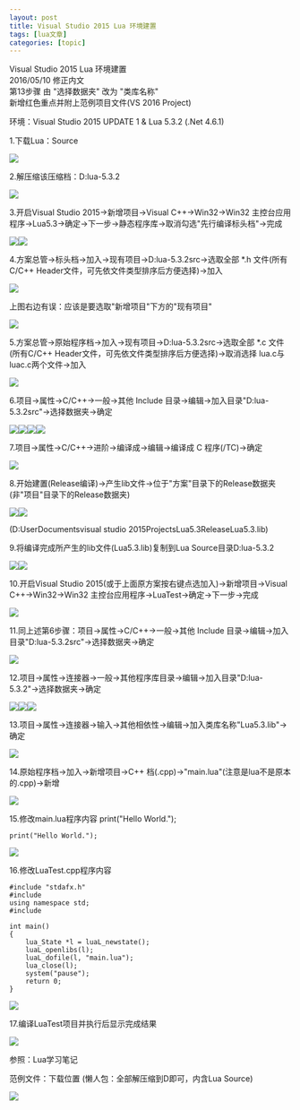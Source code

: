 ```yaml
---
layout: post
title: Visual Studio 2015 Lua 环境建置 
tags: [lua文章]
categories: [topic]
---
```

Visual Studio 2015 Lua 环境建置  
2016/05/10 修正内文  
第13步骤 由 "选择数据夹" 改为 "类库名称"  
新增红色重点并附上范例项目文件(VS 2016 Project)  

环境：Visual Studio 2015 UPDATE 1 & Lua 5.3.2 (.Net 4.6.1)

1.下载Lua：Source

![](https://az787680.vo.msecnd.net/user/jakeuj/293febdc-4e32-48b4-915f-33eb58861fe4/1458555440_83912.png)

2.解压缩该压缩档：D:lua-5.3.2

![](https://az787680.vo.msecnd.net/user/jakeuj/293febdc-4e32-48b4-915f-33eb58861fe4/1458555449_76311.png)

3.开启Visual Studio 2015→新增项目→Visual C++→Win32→Win32
主控台应用程序→Lua5.3→确定→下一步→静态程序库→取消勾选"先行编译标头档"→完成

![](https://az787680.vo.msecnd.net/user/jakeuj/293febdc-4e32-48b4-915f-33eb58861fe4/1458555486_23457.png)![](https://az787680.vo.msecnd.net/user/jakeuj/293febdc-4e32-48b4-915f-33eb58861fe4/1458555486_71823.png)

4.方案总管→标头档→加入→现有项目→D:lua-5.3.2src→选取全部 *.h 文件(所有C/C++
Header文件，可先依文件类型排序后方便选择)→加入

![](https://az787680.vo.msecnd.net/user/jakeuj/293febdc-4e32-48b4-915f-33eb58861fe4/1458555520_35931.png)

上图右边有误：应该是要选取"新增项目"下方的"现有项目"  

![](https://az787680.vo.msecnd.net/user/jakeuj/293febdc-4e32-48b4-915f-33eb58861fe4/1458555528_04548.png)

5.方案总管→原始程序档→加入→现有项目→D:lua-5.3.2src→选取全部 *.c 文件(所有C/C++
Header文件，可先依文件类型排序后方便选择)→取消选择 lua.c与luac.c两个文件→加入

![](https://az787680.vo.msecnd.net/user/jakeuj/293febdc-4e32-48b4-915f-33eb58861fe4/1458555544_10871.png)

6.项目→属性→C/C++→一般→其他 Include 目录→编辑→加入目录"D:lua-5.3.2src"→选择数据夹→确定

![](https://az787680.vo.msecnd.net/user/jakeuj/293febdc-4e32-48b4-915f-33eb58861fe4/1458555578_27266.png)![](https://az787680.vo.msecnd.net/user/jakeuj/293febdc-4e32-48b4-915f-33eb58861fe4/1458555578_3986.png)![](https://az787680.vo.msecnd.net/user/jakeuj/293febdc-4e32-48b4-915f-33eb58861fe4/1458555579_24148.png)![](https://az787680.vo.msecnd.net/user/jakeuj/293febdc-4e32-48b4-915f-33eb58861fe4/1458555579_4915.png)

7.项目→属性→C/C++→进阶→编译成→编辑→编译成 C 程序(/TC)→确定

![](https://az787680.vo.msecnd.net/user/jakeuj/293febdc-4e32-48b4-915f-33eb58861fe4/1458555602_0563.png)

8.开始建置(Release编译)→产生lib文件→位于"方案"目录下的Release数据夹(非"项目"目录下的Release数据夹)

![](https://az787680.vo.msecnd.net/user/jakeuj/293febdc-4e32-48b4-915f-33eb58861fe4/1458555620_53776.png)![](https://az787680.vo.msecnd.net/user/jakeuj/293febdc-4e32-48b4-915f-33eb58861fe4/1458555620_20965.png)

(D:UserDocumentsvisual studio 2015ProjectsLua5.3ReleaseLua5.3.lib)

9.将编译完成所产生的lib文件(Lua5.3.lib)复制到Lua Source目录D:lua-5.3.2

![](https://az787680.vo.msecnd.net/user/jakeuj/293febdc-4e32-48b4-915f-33eb58861fe4/1458555631_74659.png)![](https://az787680.vo.msecnd.net/user/jakeuj/293febdc-4e32-48b4-915f-33eb58861fe4/1458555638_80252.png)

10.开启Visual Studio 2015(或于上面原方案按右键点选加入)→新增项目→Visual C++→Win32→Win32
主控台应用程序→LuaTest→确定→下一步→完成

![](https://az787680.vo.msecnd.net/user/jakeuj/293febdc-4e32-48b4-915f-33eb58861fe4/1458613075_53495.png)

11.同上述第6步骤：项目→属性→C/C++→一般→其他 Include 目录→编辑→加入目录"D:lua-5.3.2src"→选择数据夹→确定

![](https://az787680.vo.msecnd.net/user/jakeuj/293febdc-4e32-48b4-915f-33eb58861fe4/1458613814_61591.png)

12.项目→属性→连接器→一般→其他程序库目录→编辑→加入目录"D:lua-5.3.2"→选择数据夹→确定

![](https://az787680.vo.msecnd.net/user/jakeuj/293febdc-4e32-48b4-915f-33eb58861fe4/1458613105_77563.png)![](https://az787680.vo.msecnd.net/user/jakeuj/293febdc-4e32-48b4-915f-33eb58861fe4/1458613110_94112.png)![](https://az787680.vo.msecnd.net/user/jakeuj/293febdc-4e32-48b4-915f-33eb58861fe4/1458613131_11536.png)

13.项目→属性→连接器→输入→其他相依性→编辑→加入类库名称"Lua5.3.lib"→确定

![](https://az787680.vo.msecnd.net/user/jakeuj/293febdc-4e32-48b4-915f-33eb58861fe4/1458615457_4052.png)

14.原始程序档→加入→新增项目→C++ 档(.cpp)→"main.lua"(注意是lua不是原本的.cpp)→新增

![](https://az787680.vo.msecnd.net/user/jakeuj/293febdc-4e32-48b4-915f-33eb58861fe4/1458613140_57805.png)

15.修改main.lua程序内容 print("Hello World.");

    
    
    print("Hello World.");

![](https://az787680.vo.msecnd.net/user/jakeuj/293febdc-4e32-48b4-915f-33eb58861fe4/1458615471_03996.png)

16.修改LuaTest.cpp程序内容

    
    
    #include "stdafx.h"
    #include 
    using namespace std;
    #include 
    
    int main()
    {
    	lua_State *l = luaL_newstate();
    	luaL_openlibs(l);
    	luaL_dofile(l, "main.lua");
    	lua_close(l);
    	system("pause");
        return 0;
    }

![](https://az787680.vo.msecnd.net/user/jakeuj/293febdc-4e32-48b4-915f-33eb58861fe4/1458615478_86804.png)

17.编译LuaTest项目并执行后显示完成结果

![](https://az787680.vo.msecnd.net/user/jakeuj/293febdc-4e32-48b4-915f-33eb58861fe4/1458616577_29333.png)

参照：Lua学习笔记

范例文件：下载位置 (懒人包：全部解压缩到D即可，内含Lua Source)

![](https://img.dazhuanlan.com/2019/11/25/5ddb75c6d785c.png)
